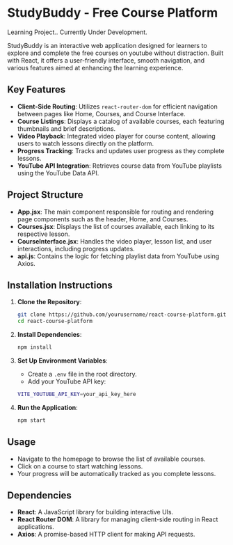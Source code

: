 # StudyBuddy - Free Course Platform

Learning Project..
Currently Under Development.

StudyBuddy is an interactive web application designed for learners to explore and complete the free courses on youtube without distraction. Built with React, it offers a user-friendly interface, smooth navigation, and various features aimed at enhancing the learning experience.

## Key Features

- **Client-Side Routing**: Utilizes `react-router-dom` for efficient navigation between pages like Home, Courses, and Course Interface.
- **Course Listings**: Displays a catalog of available courses, each featuring thumbnails and brief descriptions.
- **Video Playback**: Integrated video player for course content, allowing users to watch lessons directly on the platform.
- **Progress Tracking**: Tracks and updates user progress as they complete lessons.
- **YouTube API Integration**: Retrieves course data from YouTube playlists using the YouTube Data API.

## Project Structure

- **App.jsx**: The main component responsible for routing and rendering page components such as the header, Home, and Courses.
- **Courses.jsx**: Displays the list of courses available, each linking to its respective lesson.
- **CourseInterface.jsx**: Handles the video player, lesson list, and user interactions, including progress updates.
- **api.js**: Contains the logic for fetching playlist data from YouTube using Axios.

## Installation Instructions

1. **Clone the Repository**:
    ```bash
    git clone https://github.com/yourusername/react-course-platform.git
    cd react-course-platform
    ```

2. **Install Dependencies**:
    ```bash
    npm install
    ```

3. **Set Up Environment Variables**:
    - Create a `.env` file in the root directory.
    - Add your YouTube API key:
    ```bash
    VITE_YOUTUBE_API_KEY=your_api_key_here
    ```

4. **Run the Application**:
    ```bash
    npm start
    ```

## Usage

- Navigate to the homepage to browse the list of available courses.
- Click on a course to start watching lessons.
- Your progress will be automatically tracked as you complete lessons.

## Dependencies

- **React**: A JavaScript library for building interactive UIs.
- **React Router DOM**: A library for managing client-side routing in React applications.
- **Axios**: A promise-based HTTP client for making API requests.




